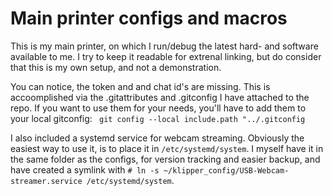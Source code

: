 # Main printer configs and macros

This is my main printer, on which I run/debug the latest hard- and software available to me.
I try to keep it readable for extrenal linking, but do consider that this is my own setup, and not a demonstration.

You can notice, the token and and chat id's are missing. This is accoomplished via the .gitattributes and .gitconfig I have attached to the repo. If you want to use them for your needs, you'll have to add them to your local gitconfig: ``` git config --local include.path "../.gitconfig```

I also included a systemd service for webcam streaming. Obviously the easiest way to use it, is to place it in ```/etc/systemd/system```. I myself have it in the same folder as the configs, for version tracking and easier backup, and have created a symlink with ```# ln -s ~/klipper_config/USB-Webcam-streamer.service /etc/systemd/system```.